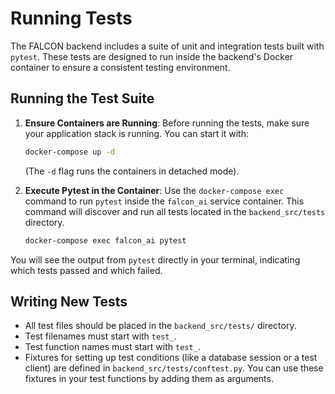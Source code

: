 # Running Tests

The FALCON backend includes a suite of unit and integration tests built with `pytest`. These tests are designed to run inside the backend's Docker container to ensure a consistent testing environment.

## Running the Test Suite

1. **Ensure Containers are Running**: Before running the tests, make sure your application stack is running. You can start it with:

    ```bash
    docker-compose up -d
    ```

    (The `-d` flag runs the containers in detached mode).

2. **Execute Pytest in the Container**: Use the `docker-compose exec` command to run `pytest` inside the `falcon_ai` service container. This command will discover and run all tests located in the `backend_src/tests` directory.

    ```bash
    docker-compose exec falcon_ai pytest
    ```

You will see the output from `pytest` directly in your terminal, indicating which tests passed and which failed.

## Writing New Tests

- All test files should be placed in the `backend_src/tests/` directory.
- Test filenames must start with `test_`.
- Test function names must start with `test_`.
- Fixtures for setting up test conditions (like a database session or a test client) are defined in `backend_src/tests/conftest.py`. You can use these fixtures in your test functions by adding them as arguments.